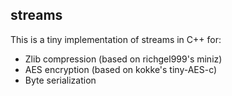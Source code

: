 ## streams

This is a tiny implementation of streams in C++ for:
 * Zlib compression (based on richgel999's miniz)
 * AES encryption (based on kokke's tiny-AES-c)
 * Byte serialization

